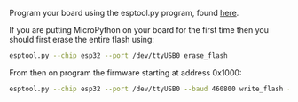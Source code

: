 Program your board using the esptool.py program, found [here](https://github.com/espressif/esptool).

If you are putting MicroPython on your board for the first time then you should
first erase the entire flash using:

```bash
esptool.py --chip esp32 --port /dev/ttyUSB0 erase_flash
```

From then on program the firmware starting at address 0x1000:

```bash
esptool.py --chip esp32 --port /dev/ttyUSB0 --baud 460800 write_flash -z 0x0000 esp32-20190125-v1.10.bin
```
